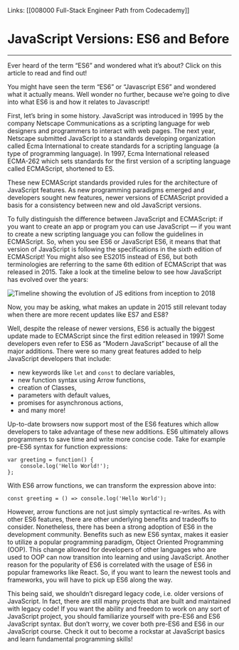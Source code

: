 Links:  [[008000 Full-Stack Engineer Path from Codecademy]]
# JavaScript Versions: ES6 and Before
---
Ever heard of the term “ES6” and wondered what it’s about? Click on this article to read and find out!

You might have seen the term “ES6” or “Javascript ES6” and wondered what it actually means. Well wonder no further, because we’re going to dive into what ES6 is and how it relates to Javascript!

First, let’s bring in some history. JavaScript was introduced in 1995 by the company Netscape Communications as a scripting language for web designers and programmers to interact with web pages. The next year, Netscape submitted JavaScript to a standards developing organization called Ecma International to create standards for a scripting language (a type of programming language). In 1997, Ecma International released ECMA-262 which sets standards for the first version of a scripting language called ECMAScript, shortened to ES.

These new ECMAScript standards provided rules for the architecture of JavaScript features. As new programming paradigms emerged and developers sought new features, newer versions of ECMAScript provided a basis for a consistency between new and old JavaScript versions.

To fully distinguish the difference between JavaScript and ECMAScript: if you want to create an app or program you can use JavaScript — if you want to create a new scripting language you can follow the guidelines in ECMAScript. So, when you see ES6 or JavaScript ES6, it means that that version of JavaScript is following the specifications in the sixth edition of ECMAScript! You might also see ES2015 instead of ES6, but both terminologies are referring to the same 6th edition of ECMAScript that was released in 2015. Take a look at the timeline below to see how JavaScript has evolved over the years:

![Timeline showing the evolution of JS editions from inception to 2018](https://content.codecademy.com/courses/javascript-article-assets/javascript_timeline.svg)

Now, you may be asking, what makes an update in 2015 still relevant today when there are more recent updates like ES7 and ES8?

Well, despite the release of newer versions, ES6 is actually the biggest update made to ECMAScript since the first edition released in 1997! Some developers even refer to ES6 as “Modern JavaScript” because of all the major additions. There were so many great features added to help JavaScript developers that include:

-   new keywords like `let` and `const` to declare variables,
-   new function syntax using Arrow functions,
-   creation of Classes,
-   parameters with default values,
-   promises for asynchronous actions,
-   and many more!

Up-to-date browsers now support most of the ES6 features which allow developers to take advantage of these new additions. ES6 ultimately allows programmers to save time and write more concise code. Take for example pre-ES6 syntax for function expressions:

	var greeting = function() {
		console.log('Hello World!');
	};

With ES6 arrow functions, we can transform the expression above into:

```
const greeting = () => console.log('Hello World'); 
```

However, arrow functions are not just simply syntactical re-writes. As with other ES6 features, there are other underlying benefits and tradeoffs to consider. Nonetheless, there has been a strong adoption of ES6 in the development community. Benefits such as new ES6 syntax, makes it easier to utilize a popular programming paradigm, Object Oriented Programming (OOP). This change allowed for developers of other languages who are used to OOP can now transition into learning and using JavaScript. Another reason for the popularity of ES6 is correlated with the usage of ES6 in popular frameworks like React. So, if you want to learn the newest tools and frameworks, you will have to pick up ES6 along the way.

This being said, we shouldn’t disregard legacy code, i.e. older versions of JavaScript. In fact, there are still many projects that are built and maintained with legacy code! If you want the ability and freedom to work on any sort of JavaScript project, you should familiarize yourself with pre-ES6 and ES6 JavaScript syntax. But don’t worry, we cover both pre-ES6 and ES6 in our JavaScript course. Check it out to become a rockstar at JavaScript basics and learn fundamental programming skills!